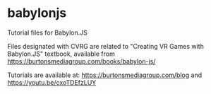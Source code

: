 # babylonjs
Tutorial files for Babylon.JS

Files designated with CVRG are related to "Creating VR Games with Babylon.JS" textbook, available from https://burtonsmediagroup.com/books/babylon-js/

Tutorials are available at:
https://burtonsmediagroup.com/blog
and
https://youtu.be/cxoTDEfzLUY
